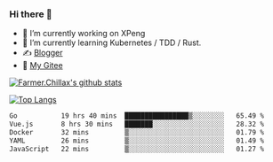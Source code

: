 ### Hi there 👋

- 🔭 I’m currently working on XPeng
- 🌱 I’m currently learning Kubernetes / TDD / Rust.
- ✍️ [Blogger](https://blog.farmer233.top)
- 🤔 [My Gitee](https://gitee.com/Farmer-chong)


[![Farmer.Chillax's github stats](https://github-readme-stats.vercel.app/api?username=FarmerChillax)](https://github.com/anuraghazra/github-readme-stats)

[![Top Langs](https://github-readme-stats.vercel.app/api/top-langs/?username=FarmerChillax&layout=compact&hide=html,css,javascript)](https://github.com/anuraghazra/github-readme-stats)


<a href="https://wakatime.com/@Farmer"> </a>
          <!--START_SECTION:waka-->

```txt
Go           19 hrs 40 mins  ████████████████▒░░░░░░░░   65.49 %
Vue.js       8 hrs 30 mins   ███████░░░░░░░░░░░░░░░░░░   28.32 %
Docker       32 mins         ▒░░░░░░░░░░░░░░░░░░░░░░░░   01.79 %
YAML         26 mins         ▒░░░░░░░░░░░░░░░░░░░░░░░░   01.49 %
JavaScript   22 mins         ▒░░░░░░░░░░░░░░░░░░░░░░░░   01.27 %
```

<!--END_SECTION:waka-->



<!--
**Farmer-chong/Farmer-chong** is a ✨ _special_ ✨ repository because its `README.md` (this file) appears on your GitHub profile.

Here are some ideas to get you started:

- 🔭 I’m currently working on ...
- 🌱 I’m currently learning ...
- 👯 I’m looking to collaborate on ...
- 🤔 I’m looking for help with ...
- 💬 Ask me about ...
- 📫 How to reach me: ...
- 😄 Pronouns: ...
- ⚡ Fun fact: ...
-->
